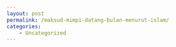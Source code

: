```yaml
---
layout: post
permalink: /maksud-mimpi-datang-bulan-menurut-islam/
categories:
    - Uncategorized
---
```


